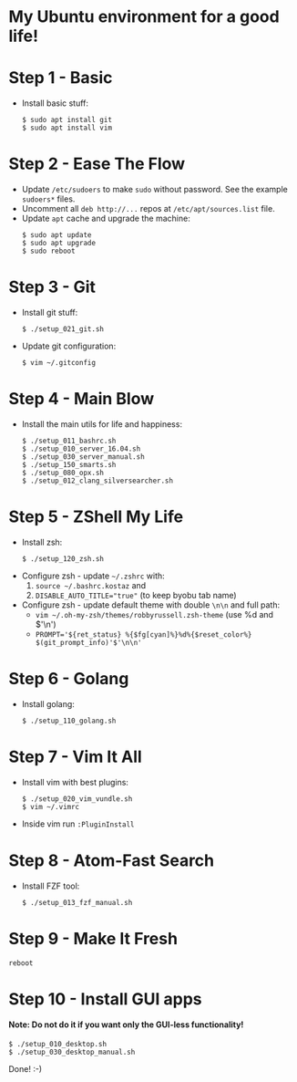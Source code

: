 My Ubuntu environment for a good life!
======================================

Step 1 - Basic
==============
- Install basic stuff:
  ```
  $ sudo apt install git
  $ sudo apt install vim
  ```

Step 2 - Ease The Flow
======================
- Update `/etc/sudoers` to make `sudo` without password.
  See the example `sudoers*` files.
- Uncomment all `deb http://...` repos at `/etc/apt/sources.list` file.
- Update `apt` cache and upgrade the machine:
  ```
  $ sudo apt update
  $ sudo apt upgrade
  $ sudo reboot
  ```

Step 3 - Git
============
- Install git stuff:
  ```
  $ ./setup_021_git.sh
  ```
- Update git configuration:
  ```
  $ vim ~/.gitconfig
  ```

Step 4 - Main Blow
==================
- Install the main utils for life and happiness:
  ```
  $ ./setup_011_bashrc.sh
  $ ./setup_010_server_16.04.sh
  $ ./setup_030_server_manual.sh
  $ ./setup_150_smarts.sh
  $ ./setup_080_opx.sh
  $ ./setup_012_clang_silversearcher.sh
  ```

Step 5 - ZShell My Life
=======================
- Install zsh:
  ```
  $ ./setup_120_zsh.sh
  ```
- Configure zsh - update `~/.zshrc` with:
  1) `source ~/.bashrc.kostaz` and
  2) `DISABLE_AUTO_TITLE="true"` (to keep byobu tab name)
- Configure zsh - update default theme with double `\n\n` and full path:
  - `vim ~/.oh-my-zsh/themes/robbyrussell.zsh-theme` (use %d and $'\n')
  - `PROMPT='${ret_status} %{$fg[cyan]%}%d%{$reset_color%} $(git_prompt_info)'$'\n\n'`

Step 6 - Golang
===============
- Install golang:
  ```
  $ ./setup_110_golang.sh
  ```

Step 7 - Vim It All
===================
- Install vim with best plugins:
  ```
  $ ./setup_020_vim_vundle.sh
  $ vim ~/.vimrc
  ```
- Inside vim run `:PluginInstall`

Step 8 - Atom-Fast Search
=========================
- Install FZF tool:
  ```
  $ ./setup_013_fzf_manual.sh
  ```

Step 9 - Make It Fresh
======================
`reboot`


Step 10 - Install GUI apps
==========================
#### Note: Do **not** do it if you want only the GUI-less functionality!
  ```
  $ ./setup_010_desktop.sh
  $ ./setup_030_desktop_manual.sh
  ```

Done! :-)
